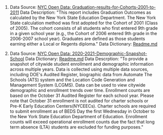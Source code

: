 1. Data Source: [NYC Open Data: Graduation-results-for-Cohorts-2001-to-2011](https://data.cityofnewyork.us/Education/Graduation-results-for-Cohorts-2001-to-2011-Classe/9vpe-8zuf/about_data)
Data Description: 
"This report includes Graduation Outcomes as calculated by the New York State Education Department. The New York State calculation method was first adopted for the Cohort of 2001 (Class of 2005). The cohort consists of all students who first entered 9th grade in a given school year (e.g., the Cohort of 2006 entered 9th grade in the 2006-2007 school year). Graduates are defined as those students earning either a Local or Regents diploma."
Data Dictionary: [Readme.md](https://github.com/nicolerodriguez16/gwcla/blob/main/data%20dictionary/DOE_Graduations_Results_Data_Dictionary.xlsx)



2. Data Source: [NYC Open Data: 2020-2021-Demographic-Snapshot-School](https://data.cityofnewyork.us/Education/2020-2021-Demographic-Snapshot-School/vmmu-wj3w/about_data)
Data Dictionary: [Readme.md](https://github.com/nicolerodriguez16/gwcla/blob/main/data%20dictionary/2019-2020_Demographic_Snapshot_-_School_DD.xlsx)
Data Descrption: 
"To provide a snapshot of citywide student enrollment and demographic information across multiple years. Data is collected using multiple data sources, including DOE's Audited Register, biographic data from Automate The Schools (ATS) system and the Location Code Generation and Management System (LCGMS). Data can be used to view citywide demographic and enrollment trends over time. Enrollment counts are based on the October 31 Audited Register for each school year. Please note that October 31 enrollment is not audited for charter schools or Pre-K Early Education Centers(NYCEECs). Charter schools are required to submit enrollment as of BEDS Day the first Wednesday in October to the New York State Education Department of Education. Enrollment counts will exceed operational enrollment counts due the fact that long term absence (LTA) students are excluded for funding purposes."